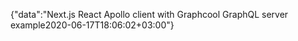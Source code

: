 {"data":"Next.js React Apollo client with Graphcool GraphQL server example2020-06-17T18:06:02+03:00"}
